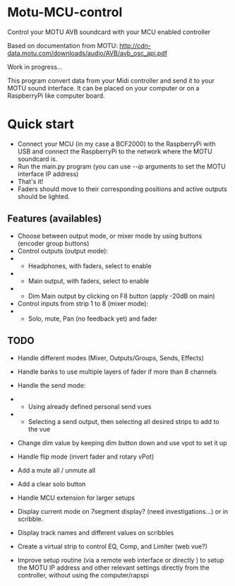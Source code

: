 # Motu-MCU-control
Control your MOTU AVB soundcard with your MCU enabled controller

Based on documentation from MOTU:  http://cdn-data.motu.com/downloads/audio/AVB/avb_osc_api.pdf

Work in progress...

This program convert data from your Midi controller and send it to your MOTU sound interface.
It can be placed on your computer or on a RaspberryPi like computer board.


# Quick start 
- Connect your MCU (in my case a BCF2000) to the RaspberryPi with USB and connect the RaspberryPi to the network where the MOTU soundcard is.
- Run the main.py program (you can use *--ip* arguments to set the MOTU interface IP address)
- That's it!
- Faders should move to their corresponding positions and active outputs should be lighted.

## Features (availables)
* Choose between output mode, or mixer mode by using buttons (encoder group buttons)
* Control outputs (output mode): 
* * Headphones, with faders, select to enable
* * Main output, with faders, select to enable
* * Dim Main output by clicking on F8 button (apply -20dB on main)
* Control inputs from strip 1 to 8 (mixer mode):
* * Solo, mute, Pan (no feedback yet) and fader

## TODO
* Handle different modes (Mixer, Outputs/Groups, Sends, Effects)
* Handle banks to use multiple layers of fader if more than 8 channels
* Handle the send mode:
* * Using already defined personal send vues
* * Selecting a send output, then selecting all desired strips to add to the vue
* Change dim value by keeping dim button down and use vpot to set it up
* Handle flip mode (invert fader and rotary vPot)
* Add a mute all / unmute all
* Add a clear solo button
* Handle MCU extension for larger setups

* Display current mode on 7segment display? (need investigations…) or in scribble.
* Display track names and different values on scribbles 
* Create a virtual strip to control EQ, Comp, and Limiter (web vue?)

* Improve setup routine (via a remote web interface or directly ) to setup the MOTU IP address and other relevant settings directly from the controller, without using the computer/rapspi

